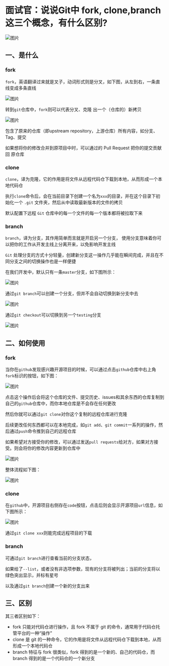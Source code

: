 # 面试官：说说Git中 fork, clone,branch这三个概念，有什么区别?

![图片](https://cdn.jsdelivr.net/gh/IceRain-mvc/cdn/img/640-20210928211526336)

## 一、是什么

### fork

`fork`，英语翻译过来就是叉子，动词形式则是分叉，如下图，从左到右，一条直线变成多条直线

![图片](https://cdn.jsdelivr.net/gh/IceRain-mvc/cdn/img/640-20210928211530640)

转到`git`仓库中，`fork`则可以代表分叉、克隆 出一个（仓库的）新拷贝

![图片](https://cdn.jsdelivr.net/gh/IceRain-mvc/cdn/img/640-20210928211535862)

包含了原来的仓库（即upstream repository，上游仓库）所有内容，如分支、Tag、提交

如果想将你的修改合并到原项目中时，可以通过的 Pull Request 把你的提交贡献回 原仓库

### clone

`clone`，译为克隆，它的作用是将文件从远程代码仓下载到本地，从而形成一个本地代码仓

执行`clone`命令后，会在当前目录下创建一个名为`xxx`的目录，并在这个目录下初始化一个 `.git` 文件夹，然后从中读取最新版本的文件的拷贝

默认配置下远程 `Git` 仓库中的每一个文件的每一个版本都将被拉取下来

### branch

`branch`，译为分支，其作用简单而言就是开启另一个分支， 使用分支意味着你可以把你的工作从开发主线上分离开来，以免影响开发主线

`Git` 处理分支的方式十分轻量，创建新分支这一操作几乎能在瞬间完成，并且在不同分支之间的切换操作也是一样便捷

在我们开发中，默认只有一条`master`分支，如下图所示：

![图片](https://cdn.jsdelivr.net/gh/IceRain-mvc/cdn/img/640-20210928211541020)

通过`git branch`可以创建一个分支，但并不会自动切换到新分支中去

![图片](https://cdn.jsdelivr.net/gh/IceRain-mvc/cdn/img/640-20210928211545034)

通过`git checkout`可以切换到另一个`testing`分支

![图片](https://cdn.jsdelivr.net/gh/IceRain-mvc/cdn/img/640-20210928211551666)

## 二、如何使用

### fork

当你在`github`发现感兴趣开源项目的时候，可以通过点击`github`仓库中右上角`fork`标识的按钮，如下图：

![图片](https://cdn.jsdelivr.net/gh/IceRain-mvc/cdn/img/640-20210928211602112)

点击这个操作后会将这个仓库的文件、提交历史、issues和其余东西的仓库复制到自己的`github`仓库中，而你本地仓库是不会存在任何更改

然后你就可以通过`git clone`对你这个复制的远程仓库进行克隆

后续更改任何东西都可以在本地完成，如`git add`、`git commit`一系列的操作，然后通过`push`命令推到自己的远程仓库

如果希望对方接受你的修改，可以通过发送`pull requests`给对方，如果对方接受。则会将你的修改内容更新到仓库中

![图片](https://cdn.jsdelivr.net/gh/IceRain-mvc/cdn/img/640-20210928211557634)

整体流程如下图：

![图片](https://cdn.jsdelivr.net/gh/IceRain-mvc/cdn/img/640-20210928211608411)

### clone

在`github`中，开源项目右侧存在`code`按钮，点击后则会显示开源项目`url`信息，如下图所示：

![图片](https://cdn.jsdelivr.net/gh/IceRain-mvc/cdn/img/640-20210928211612282)

通过`git clone xxx`则能完成远程项目的下载

### branch

可通过`git branch`进行查看当前的分支状态，

如果给了`--list`，或者没有非选项参数，现有的分支将被列出；当前的分支将以绿色突出显示，并标有星号

以及通过`git branch`创建一个新的分支出来

## 三、区别

其三者区别如下：

- fork 只能对代码仓进行操作，且 fork 不属于 git 的命令，通常用于代码仓托管平台的一种“操作”
- clone 是 git 的一种命令，它的作用是将文件从远程代码仓下载到本地，从而形成一个本地代码仓
- branch 特征与 fork 很类似，fork 得到的是一个新的、自己的代码仓，而 branch 得到的是一个代码仓的一个新分支